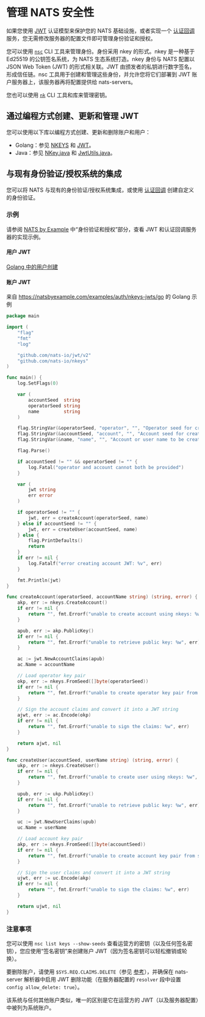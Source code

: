 # 管理 NATS 安全性

如果您使用 [JWT](../configuration/securing_nats/jwt/) 认证模型来保护您的 NATS 基础设施，或者实现一个 [认证回调](../../running-a-nats-service/configuration/securing_nats/auth_callout.md) 服务，您无需修改服务器的配置文件即可管理身份验证和授权。

您可以使用 [`nsc`](../../using-nats/nats-tools/nsc/) CLI 工具来管理身份。身份采用 nkey 的形式。nkey 是一种基于 Ed25519 的公钥签名系统，为 NATS 生态系统打造。nkey 身份与 NATS 配置以 JSON Web Token (JWT) 的形式相关联。JWT 由颁发者的私钥进行数字签名，形成信任链。nsc 工具用于创建和管理这些身份，并允许您将它们部署到 JWT 账户服务器上，该服务器再将配置提供给 nats-servers。

您也可以使用 [`nk`](https://github.com/nats-io/nkeys#readme) CLI 工具和库来管理密钥。

## 通过编程方式创建、更新和管理 JWT

您可以使用以下库以编程方式创建、更新和删除账户和用户：

* Golang：参见 [NKEYS](https://github.com/nats-io/nkeys) 和 [JWT](https://github.com/nats-io/jwt/tree/main/v2)。
* Java：参见 [NKey.java](https://github.com/nats-io/nats.java/blob/main/src/main/java/io/nats/client/NKey.java) 和 [JwtUtils.java](https://github.com/nats-io/nats.java/blob/main/src/main/java/io/nats/client/support/JwtUtils.java)。

## 与现有身份验证/授权系统的集成

您可以将 NATS 与现有的身份验证/授权系统集成，或使用 [认证回调](../../running-a-nats-service/configuration/securing_nats/auth_callout.md) 创建自定义的身份验证。

### 示例

请参阅 [NATS by Example](https://natsbyexample.com/) 中“身份验证和授权”部分，查看 JWT 和认证回调服务器的实现示例。

#### 用户 JWT

[Golang 中的用户创建](jwt.md#automated-sign-up-services---jwt-and-nkey-libraries)

#### 账户 JWT

来自 https://natsbyexample.com/examples/auth/nkeys-jwts/go 的 Golang 示例

```go
package main

import (
	"flag"
	"fmt"
	"log"

	"github.com/nats-io/jwt/v2"
	"github.com/nats-io/nkeys"
)

func main() {
	log.SetFlags(0)

	var (
		accountSeed  string
		operatorSeed string
		name         string
	)

	flag.StringVar(&operatorSeed, "operator", "", "Operator seed for creating an account.")
	flag.StringVar(&accountSeed, "account", "", "Account seed for creating a user.")
	flag.StringVar(&name, "name", "", "Account or user name to be created.")

	flag.Parse()

	if accountSeed != "" && operatorSeed != "" {
		log.Fatal("operator and account cannot both be provided")
	}

	var (
		jwt string
		err error
	)

	if operatorSeed != "" {
		jwt, err = createAccount(operatorSeed, name)
	} else if accountSeed != "" {
		jwt, err = createUser(accountSeed, name)
	} else {
		flag.PrintDefaults()
		return
	}
	if err != nil {
		log.Fatalf("error creating account JWT: %v", err)
	}

	fmt.Println(jwt)
}

func createAccount(operatorSeed, accountName string) (string, error) {
	akp, err := nkeys.CreateAccount()
	if err != nil {
		return "", fmt.Errorf("unable to create account using nkeys: %w", err)
	}

	apub, err := akp.PublicKey()
	if err != nil {
		return "", fmt.Errorf("unable to retrieve public key: %w", err)
	}

	ac := jwt.NewAccountClaims(apub)
	ac.Name = accountName

	// Load operator key pair
	okp, err := nkeys.FromSeed([]byte(operatorSeed))
	if err != nil {
		return "", fmt.Errorf("unable to create operator key pair from seed: %w", err)
	}

	// Sign the account claims and convert it into a JWT string
	ajwt, err := ac.Encode(okp)
	if err != nil {
		return "", fmt.Errorf("unable to sign the claims: %w", err)
	}

	return ajwt, nil
}

func createUser(accountSeed, userName string) (string, error) {
	ukp, err := nkeys.CreateUser()
	if err != nil {
		return "", fmt.Errorf("unable to create user using nkeys: %w", err)
	}

	upub, err := ukp.PublicKey()
	if err != nil {
		return "", fmt.Errorf("unable to retrieve public key: %w", err)
	}

	uc := jwt.NewUserClaims(upub)
	uc.Name = userName

	// Load account key pair
	akp, err := nkeys.FromSeed([]byte(accountSeed))
	if err != nil {
		return "", fmt.Errorf("unable to create account key pair from seed: %w", err)
	}

	// Sign the user claims and convert it into a JWT string
	ujwt, err := uc.Encode(akp)
	if err != nil {
		return "", fmt.Errorf("unable to sign the claims: %w", err)
	}

	return ujwt, nil
}
```

### 注意事项

您可以使用 `nsc list keys --show-seeds` 查看运营方的密钥（以及任何签名密钥），您应使用“签名密钥”来创建账户 JWT（因为签名密钥可以轻松撤销或轮换）。

要删除账户，请使用 `$SYS.REQ.CLAIMS.DELETE`（参见 [参考](jwt.md#subjects-available-when-using-nats-based-resolver)），并确保在 nats-server 解析器中启用 JWT 删除功能（在服务器配置的 `resolver` 段中设置 `config allow_delete: true`）。

该系统与任何其他账户类似，唯一的区别是它在运营方的 JWT（以及服务器配置）中被列为系统账户。